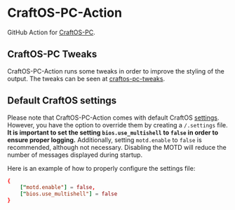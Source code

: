# CraftOS-PC-Action

GitHub Action for [CraftOS-PC].

## CraftOS-PC Tweaks

CraftOS-PC-Action runs some tweaks in order to improve the styling of the output.
The tweaks can be seen at [craftos-pc-tweaks].

## Default CraftOS settings

Please note that CraftOS-PC-Action comes with default CraftOS [settings]. However, you have the option to override them by creating a `/.settings` file. **It is important to set the setting `bios.use_multishell` to `false` in order to ensure proper logging.** Additionally, setting `motd.enable` to `false` is recommended, although not necessary. Disabling the MOTD will reduce the number of messages displayed during startup.

Here is an example of how to properly configure the settings file:

```conf
{
    ["motd.enable"] = false,
    ["bios.use_multishell"] = false
}
```

[settings]: https://tweaked.cc/module/settings.html
[CraftOS-PC]: https://github.com/MCJack123/craftos2
[craftos-pc-tweaks]: https://github.com/Commandcracker/craftos-pc-tweaks
